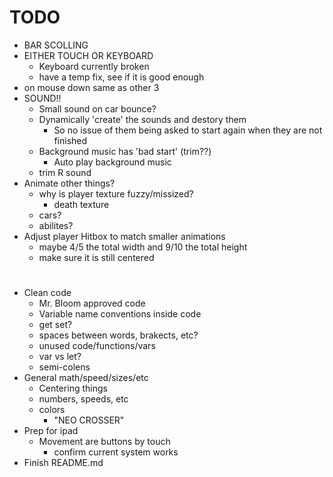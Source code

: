 # TODO
- BAR SCOLLING
- EITHER TOUCH OR KEYBOARD
    - Keyboard currently broken
    - have a temp fix, see if it is good enough
- on mouse down same as other 3
- SOUND!!
    - Small sound on car bounce?
    - Dynamically 'create' the sounds and destory them
        - So no issue of them being asked to start again when they are not finished
    - Background music has 'bad start' (trim??)
        - Auto play background music
    - trim R sound
- Animate other things?
    - why is player texture fuzzy/missized?
        - death texture
    - cars?
    - abilites?
- Adjust player Hitbox to match smaller animations
    - maybe 4/5 the total width and 9/10 the total height
    - make sure it is still centered
#
- Clean code
    - Mr. Bloom approved code
    - Variable name conventions inside code
    - get set?
    - spaces between words, brakects, etc?
    - unused code/functions/vars
    - var vs let?
    - semi-colens
- General math/speed/sizes/etc
    - Centering things
    - numbers, speeds, etc
    - colors
        - "NEO CROSSER"
- Prep for ipad
    - Movement are buttons by touch
        - confirm current system works
- Finish README.md
#

